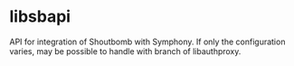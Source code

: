 # libsbapi

API for integration of Shoutbomb with Symphony. If only the configuration varies, may be possible to
handle with branch of libauthproxy.
